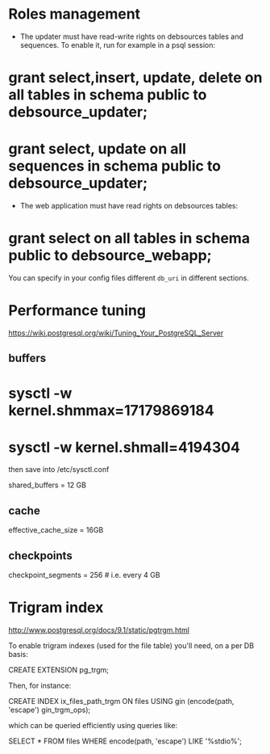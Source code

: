 Roles management
================

* The updater must have read-write rights on debsources tables and
  sequences. To enable it, run for example in a psql session:
# grant select,insert, update, delete on all tables in schema public to debsource_updater;
# grant select, update on all sequences in schema public to debsource_updater;

* The web application must have read rights on debsources tables:
# grant select on all tables in schema public to debsource_webapp;

You can specify in your config files different `db_uri` in different sections.

Performance tuning
==================

https://wiki.postgresql.org/wiki/Tuning_Your_PostgreSQL_Server

buffers
-------

# sysctl -w kernel.shmmax=17179869184
# sysctl -w kernel.shmall=4194304

then save into /etc/sysctl.conf

shared_buffers = 12 GB


cache
-----

effective_cache_size = 16GB


checkpoints
-----------

checkpoint_segments = 256	# i.e. every 4 GB


Trigram index
=============

http://www.postgresql.org/docs/9.1/static/pgtrgm.html

To enable trigram indexes (used for the file table) you'll need, on a per DB
basis:

  CREATE EXTENSION pg_trgm;

Then, for instance:

  CREATE INDEX ix_files_path_trgm
  ON files
  USING gin (encode(path, 'escape') gin_trgm_ops);

which can be queried efficiently using queries like:

  SELECT *
  FROM files
  WHERE encode(path, 'escape') LIKE '%stdio%';
